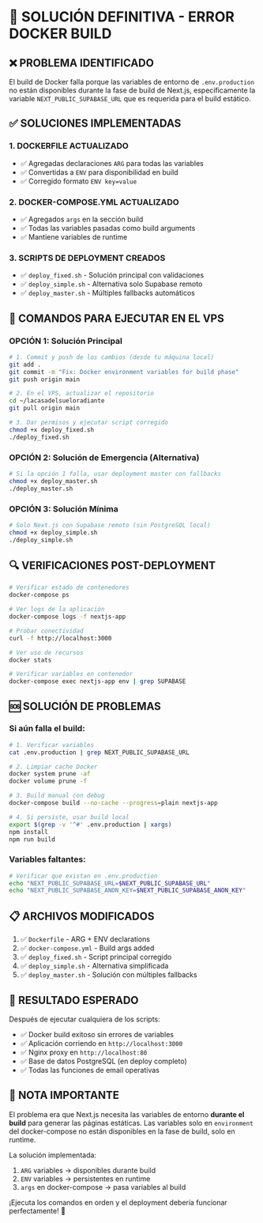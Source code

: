 # 🚀 SOLUCIÓN DEFINITIVA - ERROR DOCKER BUILD

## ❌ PROBLEMA IDENTIFICADO
El build de Docker falla porque las variables de entorno de `.env.production` no están disponibles durante la fase de build de Next.js, específicamente la variable `NEXT_PUBLIC_SUPABASE_URL` que es requerida para el build estático.

## ✅ SOLUCIONES IMPLEMENTADAS

### 1. DOCKERFILE ACTUALIZADO
- ✅ Agregadas declaraciones `ARG` para todas las variables
- ✅ Convertidas a `ENV` para disponibilidad en build
- ✅ Corregido formato `ENV key=value`

### 2. DOCKER-COMPOSE.YML ACTUALIZADO  
- ✅ Agregados `args` en la sección build
- ✅ Todas las variables pasadas como build arguments
- ✅ Mantiene variables de runtime

### 3. SCRIPTS DE DEPLOYMENT CREADOS
- ✅ `deploy_fixed.sh` - Solución principal con validaciones
- ✅ `deploy_simple.sh` - Alternativa solo Supabase remoto  
- ✅ `deploy_master.sh` - Múltiples fallbacks automáticos

## 🔧 COMANDOS PARA EJECUTAR EN EL VPS

### OPCIÓN 1: Solución Principal
```bash
# 1. Commit y push de los cambios (desde tu máquina local)
git add .
git commit -m "Fix: Docker environment variables for build phase"
git push origin main

# 2. En el VPS, actualizar el repositorio
cd ~/lacasadelsueloradiante
git pull origin main

# 3. Dar permisos y ejecutar script corregido
chmod +x deploy_fixed.sh
./deploy_fixed.sh
```

### OPCIÓN 2: Solución de Emergencia (Alternativa)
```bash
# Si la opción 1 falla, usar deployment master con fallbacks
chmod +x deploy_master.sh  
./deploy_master.sh
```

### OPCIÓN 3: Solución Mínima
```bash
# Solo Next.js con Supabase remoto (sin PostgreSQL local)
chmod +x deploy_simple.sh
./deploy_simple.sh
```

## 🔍 VERIFICACIONES POST-DEPLOYMENT

```bash
# Verificar estado de contenedores
docker-compose ps

# Ver logs de la aplicación  
docker-compose logs -f nextjs-app

# Probar conectividad
curl -f http://localhost:3000

# Ver uso de recursos
docker stats

# Verificar variables en contenedor
docker-compose exec nextjs-app env | grep SUPABASE
```

## 🆘 SOLUCIÓN DE PROBLEMAS

### Si aún falla el build:
```bash
# 1. Verificar variables
cat .env.production | grep NEXT_PUBLIC_SUPABASE_URL

# 2. Limpiar cache Docker
docker system prune -af
docker volume prune -f

# 3. Build manual con debug
docker-compose build --no-cache --progress=plain nextjs-app

# 4. Si persiste, usar build local
export $(grep -v '^#' .env.production | xargs)
npm install
npm run build
```

### Variables faltantes:
```bash
# Verificar que existan en .env.production
echo "NEXT_PUBLIC_SUPABASE_URL=$NEXT_PUBLIC_SUPABASE_URL"
echo "NEXT_PUBLIC_SUPABASE_ANON_KEY=$NEXT_PUBLIC_SUPABASE_ANON_KEY"
```

## 📋 ARCHIVOS MODIFICADOS

1. ✅ `Dockerfile` - ARG + ENV declarations
2. ✅ `docker-compose.yml` - Build args added  
3. ✅ `deploy_fixed.sh` - Script principal corregido
4. ✅ `deploy_simple.sh` - Alternativa simplificada
5. ✅ `deploy_master.sh` - Solución con múltiples fallbacks

## 🎯 RESULTADO ESPERADO

Después de ejecutar cualquiera de los scripts:
- ✅ Docker build exitoso sin errores de variables
- ✅ Aplicación corriendo en `http://localhost:3000`  
- ✅ Nginx proxy en `http://localhost:80`
- ✅ Base de datos PostgreSQL (en deploy completo)
- ✅ Todas las funciones de email operativas

## 🚨 NOTA IMPORTANTE

El problema era que Next.js necesita las variables de entorno **durante el build** para generar las páginas estáticas. Las variables solo en `environment` del docker-compose no están disponibles en la fase de build, solo en runtime.

La solución implementada:
1. `ARG` variables → disponibles durante build
2. `ENV` variables → persistentes en runtime  
3. `args` en docker-compose → pasa variables al build

¡Ejecuta los comandos en orden y el deployment debería funcionar perfectamente! 🎉